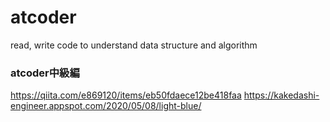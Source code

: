 # atcoder
read, write code to understand data structure and algorithm

### atcoder中級編
https://qiita.com/e869120/items/eb50fdaece12be418faa
https://kakedashi-engineer.appspot.com/2020/05/08/light-blue/

